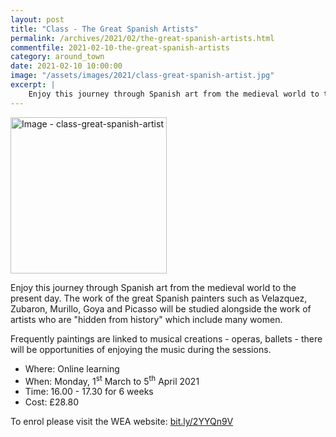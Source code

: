 ```yaml
---
layout: post
title: "Class - The Great Spanish Artists"
permalink: /archives/2021/02/the-great-spanish-artists.html
commentfile: 2021-02-10-the-great-spanish-artists
category: around_town
date: 2021-02-10 10:00:00
image: "/assets/images/2021/class-great-spanish-artist.jpg"
excerpt: |
    Enjoy this journey through Spanish art from the medieval world to the present day. The work of the great Spanish painters such as Velazquez, Zubaron, Murillo, Goya and Picasso will be studied alongside the work of artists who are hidden from history which include many women.
---
```

<a href="/assets/images/2021/class-great-spanish-artist.jpg" title="Click for a larger image"><img src="/assets/images/2021/class-great-spanish-artist-thumb.jpg" width="250" alt="Image - class-great-spanish-artist"  class="photo right"/></a>

Enjoy this journey through Spanish art from the medieval world to the present day. The work of the great Spanish painters such as Velazquez, Zubaron, Murillo, Goya and Picasso will be studied alongside the work of artists who are "hidden from history" which include many women.

Frequently paintings are linked to musical creations - operas, ballets - there will be opportunities of enjoying the music during the sessions.

- Where: Online learning
- When:  Monday, 1<sup>st</sup> March to 5<sup>th</sup> April 2021
- Time:   16.00 - 17.30 for 6 weeks
- Cost:    &pound;28.80

To enrol please visit the WEA website: [bit.ly/2YYQn9V](https://bit.ly/2YYQn9V)
